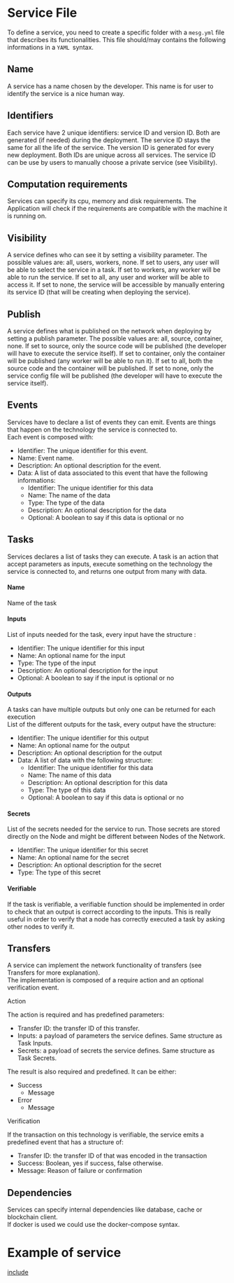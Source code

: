 # Service File

To define a service, you need to create a specific folder with a `mesg.yml` file that describes its functionalities. This file should/may contains the following informations in a `YAML `syntax.

## Name

A service has a name chosen by the developer. This name is for user to identify the service is a nice human way.

## Identifiers

Each service have 2 unique identifiers: service ID and version ID. Both are generated \(if needed\) during the deployment. The service ID stays the same for all the life of the service. The version ID is generated for every new deployment. Both IDs are unique across all services. The service ID can be use by users to manually choose a private service \(see Visibility\).

## Computation requirements

Services can specify its cpu, memory and disk requirements. The Application will check if the requirements are compatible with the machine it is running on.

## Visibility

A service defines who can see it by setting a visibility parameter. The possible values are: all, users, workers, none. If set to users, any user will be able to select the service in a task. If set to workers, any worker will be able to run the service. If set to all, any user and worker will be able to access it. If set to none, the service will be accessible by manually entering its service ID \(that will be creating when deploying the service\).

## Publish

A service defines what is published on the network when deploying by setting a publish parameter. The possible values are: all, source, container, none. If set to source, only the source code will be published \(the developer will have to execute the service itself\). If set to container, only the container will be published \(any worker will be able to run it\). If set to all, both the source code and the container will be published. If set to none, only the service config file will be published \(the developer will have to execute the service itself\).

## Events

Services have to declare a list of events they can emit. Events are things that happen on the technology the service is connected to.  
Each event is composed with:

* Identifier: The unique identifier for this event.
* Name: Event name.
* Description: An optional description for the event.
* Data: A list of data associated to this event that have the following informations:
  * Identifier: The unique identifier for this data
  * Name: The name of the data
  * Type: The type of the data
  * Description: An optional description for the data
  * Optional: A boolean to say if this data is optional or no

## Tasks

Services declares a list of tasks they can execute. A task is an action that accept parameters as inputs, execute something on the technology the service is connected to, and returns one output from many with data.

#### Name

Name of the task

#### Inputs

List of inputs needed for the task, every input have the structure :

* Identifier: The unique identifier for this input
* Name: An optional name for the input
* Type: The type of the input
* Description: An optional description for the input
* Optional: A boolean to say if the input is optional or no

#### Outputs

A tasks can have multiple outputs but only one can be returned for each execution  
List of the different outputs for the task, every output have the structure:

* Identifier: The unique identifier for this output
* Name: An optional name for the output
* Description: An optional description for the output
* Data: A list of data with the following structure:
  * Identifier: The unique identifier for this data
  * Name: The name of this data
  * Description: An optional description for this data
  * Type: The type of this data
  * Optional: A boolean to say if this data is optional or no

#### Secrets

List of the secrets needed for the service to run. Those secrets are stored directly on the Node and might be different between Nodes of the Network.

* Identifier: The unique identifier for this secret
* Name: An optional name for the secret
* Description: An optional description for the secret
* Type: The type of this secret

#### Verifiable

If the task is verifiable, a verifiable function should be implemented in order to check that an output is correct according to the inputs. This is really useful in order to verify that a node has correctly executed a task by asking other nodes to verify it.

## Transfers

A service can implement the network functionality of transfers \(see Transfers for more explanation\).  
The implementation is composed of a require action and an optional verification event.

Action

The action is required and has predefined parameters:

* Transfer ID: the transfer ID of this transfer.
* Inputs: a payload of parameters the service defines. Same structure as Task Inputs.
* Secrets: a payload of secrets the service defines. Same structure as Task Secrets.

The result is also required and predefined. It can be either:

* Success
  * Message
* Error
  * Message

Verification

If the transaction on this technology is verifiable, the service emits a predefined event that has a structure of:

* Transfer ID: the transfer ID of that was encoded in the transaction
* Success: Boolean, yes if success, false otherwise.
* Message: Reason of failure or confirmation

## Dependencies

Services can specify internal dependencies like database, cache or blockchain client.  
If docker is used we could use the docker-compose syntax.

# Example of service

[include](./example.yml)

